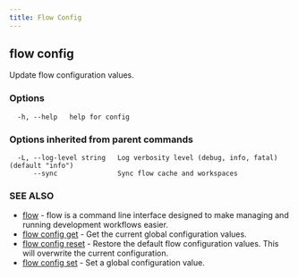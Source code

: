```yaml
---
title: Flow Config
---
```


## flow config

Update flow configuration values.

### Options

```
  -h, --help   help for config
```

### Options inherited from parent commands

```
  -L, --log-level string   Log verbosity level (debug, info, fatal) (default "info")
      --sync               Sync flow cache and workspaces
```

### SEE ALSO

* [flow](flow.md)	 - flow is a command line interface designed to make managing and running development workflows easier.
* [flow config get](flow_config_get.md)	 - Get the current global configuration values.
* [flow config reset](flow_config_reset.md)	 - Restore the default flow configuration values. This will overwrite the current configuration.
* [flow config set](flow_config_set.md)	 - Set a global configuration value.

